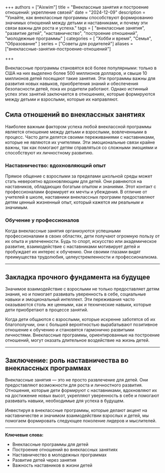 +++
authors = ["Aixwim"]
title = "Внеклассные занятия и построение отношений: укрепление связей"
date = "2024-12-09"
description = "Узнайте, как внеклассные программы способствуют формированию значимых отношений между детьми и наставниками, и почему эти связи важны для роста и успеха."
tags = [
  "внеклассные занятия",
  "развитие детей",
  "наставничество",
  "построение отношений",
  "молодежные программы"
]
categories = [
  "Хобби и время",
  "Семья",
  "Образование"
]
series = ["Советы для родителей"]
aliases = ["внеклассные-занятия-построение-отношений"]

+++

Внеклассные программы становятся всё более популярными: только в США на них выделено более 500 миллионов долларов, и свыше 10 миллионов детей посещают такие занятия. Эти программы важны для развития новых навыков, приобретения знаний и обеспечения безопасности детей, пока их родители работают. Однако истинный успех этих занятий заключается в отношениях, которые формируются между детьми и взрослыми, которые их направляют.

<!--more-->

## Сила отношений во внеклассных занятиях

Наиболее важным фактором успеха любой внеклассной программы является отношение между детьми и взрослыми, вовлеченными в процесс. Часто дети делятся своими переживаниями с наставниками, которые не являются их учителями. Эти эмоциональные связи крайне важны, так как помогают детям справляться со сложными эмоциями и способствуют их личностному развитию.

### Наставничество: вдохновляющий опыт

Прямое общение с взрослыми за пределами школьной среды может стать невероятно вдохновляющим для детей. Они равняются на наставников, обладающих богатым опытом и знаниями. Этот контакт с профессионалами формирует их мечты и убеждения. В отличие от учителей в школе, наставники внеклассных программ предоставляют детям ценный жизненный опыт, который кажется им реальным и значимым.

### Обучение у профессионалов

Когда внеклассные занятия организуются успешными профессионалами в своих областях, дети получают огромную пользу от их опыта и увлеченности. Будь то спорт, искусство или академическое развитие, взаимодействие с наставниками мотивирует детей и пробуждает их интерес к обучению. Они своими глазами видят преимущества трудолюбия, целеустремленности и профессионализма.

---

## Закладка прочного фундамента на будущее

Значимое взаимодействие с взрослыми не только предоставляет детям знания, но и помогает развивать уверенность в себе, социальные навыки и эмоциональный интеллект. Эти переживания часто оказываются столь же ценными, как и технические навыки, которые дети приобретают в процессе занятий.

Когда дети общаются с взрослыми, которые искренне заботятся об их благополучии, они с большей вероятностью вырабатывают позитивное отношение к обучению и становятся гармонично развитыми личностями. Внеклассные программы, ориентированные на построение отношений, могут оказать длительное воздействие на жизнь детей.

---

## Заключение: роль наставничества во внеклассных программах

Внеклассные занятия — это не просто развлечение для детей. Они предоставляют возможности для роста и личностного развития. Отношения, которые дети формируют с наставниками, вдохновляют их на достижение новых высот, укрепляют уверенность в себе и помогают развивать навыки, необходимые для успеха в будущем.

Инвестируя в внеклассные программы, которые делают акцент на наставничестве и значимом взаимодействии взрослых и детей, мы помогаем формировать следующее поколение лидеров и мыслителей.

---

**Ключевые слова:**
- Внеклассные программы для детей
- Построение отношений во внеклассных занятиях
- Наставничество в молодежных программах
- Развитие детей через занятия
- Важность наставников в жизни детей
